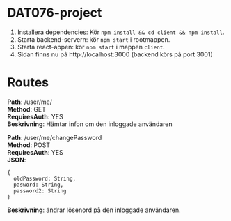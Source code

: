 # DAT076-project
1. Installera dependencies: Kör `npm install && cd client && npm install`.
2. Starta backend-servern: kör `npm start` i rootmappen.
2. Starta react-appen: kör `npm start` i mappen `client`.
4. Sidan finns nu på http://localhost:3000 (backend körs på port 3001)

# Routes
**Path**: /user/me/  
**Method**: GET  
**RequiresAuth**: YES  
**Beskrivning**: Hämtar infon om den inloggade användaren

**Path**: /user/me/changePassword  
**Method**: POST  
**RequiresAuth**: YES  
**JSON**: 
```
{
  oldPassword: String,
  pasword: String,
  password2: String
}
```
**Beskrivning**: ändrar lösenord på den inloggade användaren.
